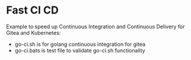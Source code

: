 # Fast CI CD

Example to speed up Continuous Integration and Continuous Delivery for Gitea and Kubernetes:
- go-ci.sh is for golang continuous integration for gitea
- go-ci.bats is test file to validate go-ci.sh functionality

